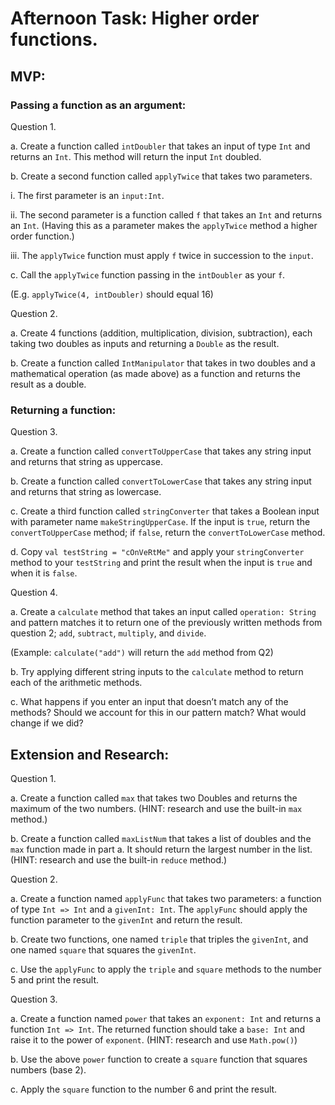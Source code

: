 # Afternoon Task: Higher order functions.

## MVP:

### Passing a function as an argument:

Question 1.

a. Create a function called `intDoubler` that takes an input of type `Int` and returns an `Int`. This method will return
the input `Int` doubled.

b. Create a second function called `applyTwice` that takes two parameters.

i. The first parameter is an `input:Int`.

ii. The second parameter is a function called `f` that takes an `Int` and returns an `Int`. (Having this as a parameter makes the `applyTwice` method a higher order function.)

iii. The `applyTwice` function must apply `f` twice in succession to the `input`.

c. Call the `applyTwice` function passing in the `intDoubler` as your `f`.

(E.g. `applyTwice(4, intDoubler)` should equal 16)

Question 2.

a. Create 4 functions (addition, multiplication, division, subtraction), each taking two doubles as inputs and returning a `Double` as the result.

b. Create a function called `IntManipulator` that takes in two doubles and a mathematical operation (as made above) as a function and returns the result as a double.

### Returning a function:

Question 3.

a. Create a function called `convertToUpperCase` that takes any string input and returns that string as uppercase.

b. Create a function called `convertToLowerCase` that takes any string input and returns that string as lowercase.

c. Create a third function called `stringConverter` that takes a Boolean input with parameter name `makeStringUpperCase`. If the input is `true`, return the `convertToUpperCase` method; if `false`, return the `convertToLowerCase` method.

d. Copy `val testString = "cOnVeRtMe"` and apply your `stringConverter` method to your `testString` and print the result when the input is `true` and when it is `false`.

Question 4.

a. Create a `calculate` method that takes an input called `operation: String` and pattern matches it to return one of the previously written methods from question 2; `add`, `subtract`, `multiply`, and `divide`.

(Example: `calculate("add")` will return the `add` method from Q2)

b. Try applying different string inputs to the `calculate` method to return each of the arithmetic methods.

c. What happens if you enter an input that doesn’t match any of the methods? Should we account for this in our pattern match? What would change if we did?

## Extension and Research:

Question 1.

a. Create a function called `max` that takes two Doubles and returns the maximum of the two numbers. (HINT: research and use the built-in `max` method.)

b. Create a function called `maxListNum` that takes a list of doubles and the `max` function made in part a. It should return the largest number in the list. (HINT: research and use the built-in `reduce` method.)

Question 2.

a. Create a function named `applyFunc` that takes two parameters: a function of type `Int => Int` and a `givenInt: Int`. The `applyFunc` should apply the function parameter to the `givenInt` and return the result.

b. Create two functions, one named `triple` that triples the `givenInt`, and one named `square` that squares the `givenInt`.

c. Use the `applyFunc` to apply the `triple` and `square` methods to the number 5 and print the result.

Question 3.

a. Create a function named `power` that takes an `exponent: Int` and returns a function `Int => Int`. The returned function should take a `base: Int` and raise it to the power of `exponent`. (HINT: research and use `Math.pow()`)

b. Use the above `power` function to create a `square` function that squares numbers (base 2).

c. Apply the `square` function to the number 6 and print the result.